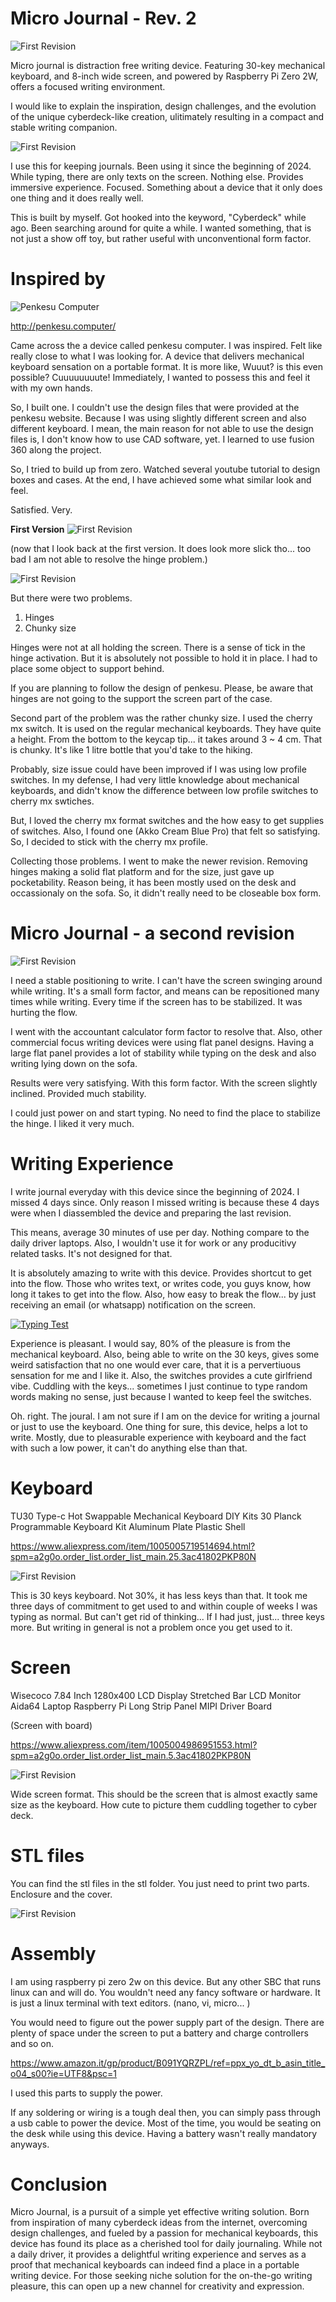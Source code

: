 # Micro Journal - Rev. 2

![First Revision](/images/rev2_6.png)

Micro journal is distraction free writing device. Featuring 30-key mechanical keyboard, and 8-inch wide screen, and powered by Raspberry Pi Zero 2W, offers a focused writing environment.

I would like to explain the inspiration, design challenges, and the evolution of the unique cyberdeck-like creation, ulitimately resulting in a compact and stable writing companion. 

![First Revision](/images/rev2_5.png)

I use this for keeping journals. Been using it since the beginning of 2024. While typing, there are only texts on the screen. Nothing else. Provides immersive experience. Focused. Something about a device that it only does one thing and it does really well. 

This is built by myself. Got hooked into the keyword, "Cyberdeck" while ago. Been searching around for quite a while. I wanted something, that is not just a show off toy, but rather useful with unconventional form factor. 

# Inspired by

![Penkesu Computer](/images/penkesu.png)

http://penkesu.computer/

Came across the a device called penkesu computer. I was inspired. Felt like really close to what I was looking for. A device that delivers mechanical keyboard sensation on a portable format. It is more like, Wuuut? is this even possible? Cuuuuuuuute! Immediately, I wanted to possess this and feel it with my own hands.

So, I built one. I couldn't use the design files that were provided at the penkesu website. Because I was using slightly different screen and also different keyboard. I mean, the main reason for not able to use the design files is, I don't know how to use CAD software, yet. I learned to use fusion 360 along the project.

So, I tried to build up from zero. Watched several youtube tutorial to design boxes and cases. At the end, I have achieved some what similar look and feel.

Satisfied. Very.

**First Version**
![First Revision](/images/rev1.jpg)

(now that I look back at the first version. It does look more slick tho... too bad I am not able to resolve the hinge problem.)

![First Revision](/images/rev1_1.png)

But there were two problems.

1) Hinges
2) Chunky size

Hinges were not at all holding the screen. There is a sense of tick in the hinge activation. But it is absolutely not possible to hold it in place. I had to place some object to support behind. 

If you are planning to follow the design of penkesu. Please, be aware that hinges are not going to the support the screen part of the case.

Second part of the problem was the rather chunky size. I used the cherry mx switch. It is used on the regular mechanical keyboards. They have quite a height. From the bottom to the keycap tip... it takes around 3 ~ 4 cm. That is chunky. It's like 1 litre bottle that you'd take to the hiking.

Probably, size issue could have been improved if I was using low profile switches. In my defense, I had very little knowledge about mechanical keyboards, and didn't know the difference between low profile switches to cherry mx swtiches.

But, I loved the cherry mx format switches and the how easy to get supplies of switches. Also, I found one (Akko Cream Blue Pro) that felt so satisfying. So, I decided to stick with the cherry mx profile. 

Collecting those problems. I went to make the newer revision. Removing hinges making a solid flat platform and for the size, just gave up pocketability. Reason being, it has been mostly used on the desk and occassionaly on the sofa. So, it didn't really need to be closeable box form. 


# Micro Journal - a second revision

![First Revision](/images/rev2.png)

I need a stable positioning to write. I can't have the screen swinging around while writing. It's a small form factor, and means can be repositioned many times while writing. Every time if the screen has to be stabilized. It was hurting the flow. 

I went with the accountant calculator form factor to resolve that. Also, other commercial focus writing devices were using flat panel designs. Having a large flat panel provides a lot of stability while typing on the desk and also writing lying down on the sofa.

Results were very satisfying. With this form factor. With the screen slightly inclined. Provided much stability. 

I could just power on and start typing. No need to find the place to stabilize the hinge. I liked it very much. 


# Writing Experience

I write journal everyday with this device since the beginning of 2024. I missed 4 days since. Only reason I missed writing is because these 4 days were when I diassembled the device and preparing the last revision. 

This means, average 30 minutes of use per day. Nothing compare to the daily driver laptops. Also, I wouldn't use it for work or any producitivy related tasks. It's not designed for that.

It is absolutely amazing to write with this device. Provides shortcut to get into the flow. Those who writes text, or writes code, you guys know, how long it takes to get into the flow. Also, how easy to break the flow... by just receiving an email (or whatsapp) notification on the screen. 


[![Typing Test](/images/typing_test.png)](https://www.youtube.com/watch?v=NzVKRzpS2jA)


Experience is pleasant. I would say, 80% of the pleasure is from the mechanical keyboard. Also, being able to write on the 30 keys, gives some weird satisfaction that no one would ever care, that it is a pervertiuous sensation for me and I like it. Also, the switches provides a cute girlfriend vibe. Cuddling with the keys... sometimes I just continue to type random words making no sense, just because I wanted to keep feel the switches. 

Oh. right. The joural. I am not sure if I am on the device for writing a journal or just to use the keyboard. One thing for sure, this device, helps a lot to write. Mostly, due to pleasurable experience with keyboard and the fact with such a low power, it can't do anything else than that.



# Keyboard

TU30 Type-c Hot Swappable Mechanical Keyboard DIY Kits 30 Planck Programmable Keyboard Kit Aluminum Plate Plastic Shell

https://www.aliexpress.com/item/1005005719514694.html?spm=a2g0o.order_list.order_list_main.25.3ac41802PKP80N

![First Revision](/images/rev2_2.png)

This is 30 keys keyboard. Not 30%, it has less keys than that. It took me three days of commitment to get used to and within couple of weeks I was typing as normal. But can't get rid of thinking... If I had just, just... three keys more. But writing in general is not a problem once you get used to it.



# Screen

Wisecoco 7.84 Inch 1280x400 LCD Display Stretched Bar LCD Monitor Aida64 Laptop Raspberry Pi Long Strip Panel MIPI Driver Board

(Screen with board)

https://www.aliexpress.com/item/1005004986951553.html?spm=a2g0o.order_list.order_list_main.5.3ac41802PKP80N

![First Revision](/images/rev2_3.png)

Wide screen format. This should be the screen that is almost exactly same size as the keyboard. How cute to picture them cuddling together to cyber deck. 

# STL files

You can find the stl files in the stl folder.
You just need to print two parts. Enclosure and the cover. 

![First Revision](/images/cad_render.png)


# Assembly

I am using raspberry pi zero 2w on this device. But any other SBC that runs linux can and will do. You wouldn't need any fancy software or hardware. It is just a linux terminal with text editors. (nano, vi, micro... ) 

You would need to figure out the power supply part of the design. There are plenty of space under the screen to put a battery and charge controllers and so on. 

https://www.amazon.it/gp/product/B091YQRZPL/ref=ppx_yo_dt_b_asin_title_o04_s00?ie=UTF8&psc=1

I used this parts to supply the power. 

If any soldering or wiring is a tough deal then, you can simply pass through a usb cable to power the device. Most of the time, you would be seating on the desk while using this device. Having a battery wasn't really mandatory anyways.


# Conclusion

Micro Journal, is a pursuit of a simple yet effective writing solution. Born from inspiration of many cyberdeck ideas from the internet, overcoming design challenges, and fueled by a passion for mechanical keyboards, this device has found its place as a cherished tool for daily journaling. While not a daily driver, it provides a delightful writing experience and serves as a proof that mechanical keyboards can indeed find a place in a portable writing device. For those seeking niche solution for the on-the-go writing pleasure, this can open up a new channel for creativity and expression.

